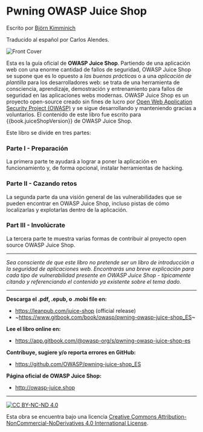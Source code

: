 # Pwning OWASP Juice Shop

Escrito por [Björn Kimminich](https://twitter.com/bkimminich)

Traducido al español por Carlos Alendes.

![Front Cover](https://raw.githubusercontent.com/bkimminich/pwning-juice-shop/master/cover.jpg)

Esta es la guía oficial de __OWASP Juice Shop__. Partiendo de una aplicación web con una enorme cantidad de fallos de seguridad, OWASP Juice Shop se supone que es lo opuesto a _las buenas prácticas_ o a una _aplicación de plantilla_ para los desarrolladores web: se trata de una herramienta de consciencia, aprendizaje, demostración y entrenamiento para fallos de seguridad en las aplicaciones webs modernas. OWASP Juice
Shop es un proyecto open-source creado sin fines de lucro por [Open Web Application Security Project (OWASP)](https://owasp.org) y se sigue desarrollando y manteniendo gracias a voluntarios.
El contenido de este libro fue escrito para {{book.juiceShopVersion}} de OWASP Juice Shop.

Este libro se divide en tres partes:

### Parte I - Preparación

La primera parte te ayudará a lograr a poner la aplicación en funcionamiento y, de forma opcional, instalar herramientas de hacking.

### Parte II - Cazando retos

La segunda parte da una visión general de las vulnerabilidades que se 
pueden encontrar en OWASP Juice Shop, incluso pistas de cómo localizarlas
y explotarlas dentro de la aplicación.


### Part III - Involúcrate 

La tercera parte te muestra varias formas de contribuir al proyecto open source
OWASP Juice Shop.

----

_Sea consciente de que este libro no pretende ser un libro de introducción a 
la seguridad de aplicaciones web. Encontrarás una breve explicación para cada
tipo de vulnerabilidad presente en OWASP Juice Shop - típicamente citando y
referenciando el contenido ya existente sobre el tema dado._

----

__Descarga el .pdf, .epub, o .mobi file en:__

* https://leanpub.com/juice-shop (official release)
* ~https://www.gitbook.com/book/owasp/pwning-owasp-juice-shop_ES~

__Lee el libro online en:__

* https://app.gitbook.com/@owasp-org/s/pwning-owasp-juice-shop-es

__Contribuye, sugiere y/o reporta errores en GitHub:__

* https://github.com/OWASP/pwning-juice-shop_ES

__Página oficial de OWASP Juice Shop:__

* http://owasp-juice.shop

----

[![CC BY-NC-ND 4.0](https://raw.githubusercontent.com/bkimminich/pwning-juice-shop/master/introduction/img/cc_by-nc-nd_4.0.png)](https://creativecommons.org/licenses/by-nc-nd/4.0/)

Esta obra se encuentra bajo una licencia
[Creative Commons Attribution-NonCommercial-NoDerivatives 4.0 International License](https://creativecommons.org/licenses/by-nc-nd/4.0/).
